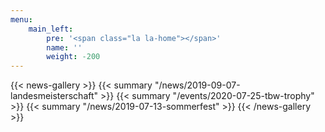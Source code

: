 ```yaml
---
menu:
    main_left:
        pre: '<span class="la la-home"></span>'
        name: ''
        weight: -200
---
```

{{< news-gallery >}}
{{< summary "/news/2019-09-07-landesmeisterschaft" >}}
{{< summary "/events/2020-07-25-tbw-trophy" >}}
{{< summary "/news/2019-07-13-sommerfest" >}}
{{< /news-gallery >}}
